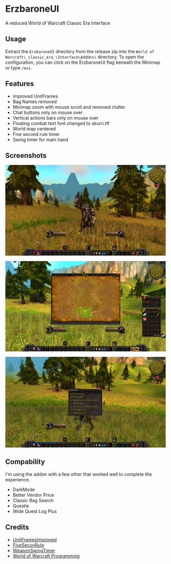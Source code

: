 # ErzbaroneUI

A reduced World of Warcraft Classic Era Interface

## Usage

Extract the `ErzbaroneUI` directory from the release zip into the `World of Warcraft\_classic_era_\Interface\AddOns\` directory.
To open the configuration, you can click on the ErzbaroneUI flag beneath the Minimap or type `/eui`.

## Features

- Improved UnitFrames
- Bag Names removed
- Minimap zoom with mouse scroll and removed clutter
- Chat buttons only on mouse over
- Vertical actions bars only on mouse over
- Floating combat text font changed to skurri.ttf
- World map centered
- Five second rule timer
- Swing timer for main hand

## Screenshots

![ErzbaroneUI (UI)](docs/full.jpg)

![ErzbaroneUI (Map & Bags)](docs/map_bags.jpg)

![ErzbaroneUI (Settings)](docs/settings.jpg)

## Compability

I'm using the addon with a few other that worked well to complete the experience.

- DarkMode
- Better Vendor Price
- Classic Bag Search
- Questie
- Wide Quest Log Plus

## Credits

- [UnitFramesImproved](https://github.com/kiforsbe/UnitFramesImproved)
- [FiveSeconRule](https://github.com/smp4903/FiveSecondRule)
- [WeaponSwingTimer](https://github.com/LeftHandedGlove/WeaponSwingTimerAddon)
- [World of Warcraft Programming](https://wowprogramming.com/index.html)
